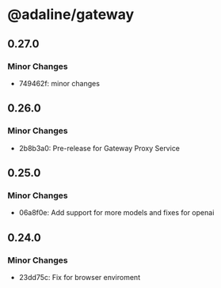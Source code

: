 # @adaline/gateway

## 0.27.0

### Minor Changes

- 749462f: minor changes

## 0.26.0

### Minor Changes

- 2b8b3a0: Pre-release for Gateway Proxy Service

## 0.25.0

### Minor Changes

- 06a8f0e: Add support for more models and fixes for openai

## 0.24.0

### Minor Changes

- 23dd75c: Fix for browser enviroment
